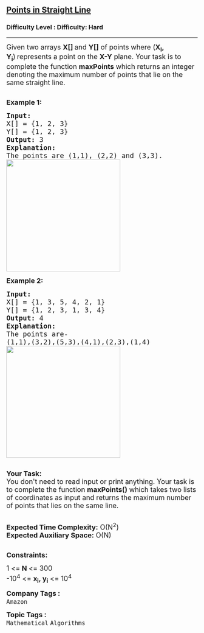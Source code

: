 <h2><a href="https://www.geeksforgeeks.org/problems/points-in-straight-line/1?page=1&difficulty=Hard&status=unsolved&sortBy=submissions">Points in Straight Line</a></h2><h3>Difficulty Level : Difficulty: Hard</h3><hr><div class="problems_problem_content__Xm_eO"><p><span style="font-size:18px">Given two&nbsp;arrays <strong>X[]&nbsp;</strong>and <strong>Y[]</strong>&nbsp;of&nbsp;points where (<strong>X<sub>i</sub>, Y<sub>i</sub></strong>)<strong>&nbsp;</strong>represents a point on the&nbsp;<strong>X-Y</strong>&nbsp;plane. Your task is to complete the function <strong>maxPoints</strong>&nbsp;which returns an integer denoting&nbsp;the maximum number of points that lie on the same straight line.</span></p>

<p><br>
<span style="font-size:18px"><strong>Example 1:</strong></span></p>

<pre><span style="font-size:18px"><strong>Input:</strong>
X[] = {1, 2, 3}
Y[] = {1, 2, 3}
<strong>Output: </strong>3
<strong>Explanation:
</strong>The points are<strong> </strong>(1,1),<strong> </strong>(2,2)<strong> </strong>and<strong> </strong>(3,3).<strong>
</strong><img alt="" src="https://media.geeksforgeeks.org/img-practice/plane1-1623822398.jpg" style="height:294px; width:300px">
</span></pre>

<p><span style="font-size:18px"><strong>Example 2:</strong></span></p>

<pre><span style="font-size:18px"><strong>Input:
</strong>X[] = {1, 3, 5, 4, 2, 1}
Y[] = {1, 2, 3, 1, 3, 4}
<strong>Output: </strong>4
<strong>Explanation:
</strong>The points are- 
(1,1),(3,2),(5,3),(4,1),(2,3),(1,4)
<img alt="" src="https://media.geeksforgeeks.org/img-practice/plane2-1623822619.jpg" style="height:294px; width:300px">
</span></pre>

<p><br>
<span style="font-size:18px"><strong>Your Task:</strong><br>
You don't need to read input or print anything. Your task is to complete the function <strong>maxPoints</strong><strong>()</strong> which takes two&nbsp;lists of coordinates&nbsp;as input and returns the maximum number of points that lies on the same line.</span></p>

<p><br>
<span style="font-size:18px"><strong>Expected Time Complexity:</strong> O(N<sup>2</sup>)<br>
<strong>Expected Auxiliary Space:</strong> O(N)</span></p>

<p><br>
<span style="font-size:18px"><strong>Constraints:</strong></span></p>

<p><span style="font-size:18px">1 &lt;=<strong> N </strong>&lt;= 300<br>
-10<sup>4</sup> &lt;= <strong>x<sub>i</sub>, y<sub>i</sub></strong>&nbsp;&lt;= 10<sup>4</sup></span><sup><span style="font-size:18px">&nbsp;</span></sup></p>
</div><p><span style=font-size:18px><strong>Company Tags : </strong><br><code>Amazon</code>&nbsp;<br><p><span style=font-size:18px><strong>Topic Tags : </strong><br><code>Mathematical</code>&nbsp;<code>Algorithms</code>&nbsp;